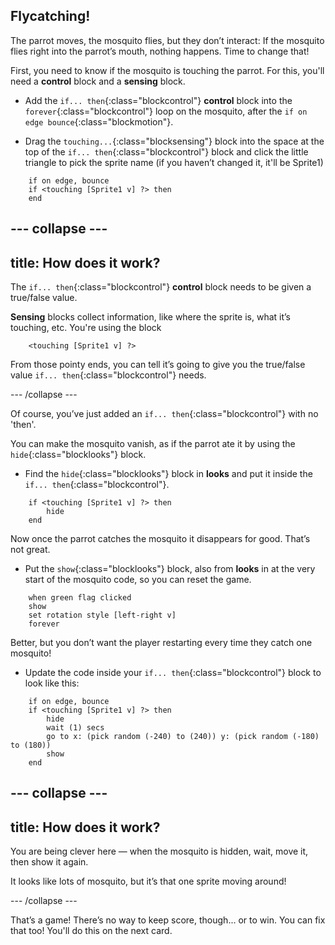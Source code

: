 ## Flycatching!

The parrot moves, the mosquito flies, but they don’t interact: If the mosquito flies right into the parrot’s mouth, nothing happens. Time to change that!

First, you need to know if the mosquito is touching the parrot. For this, you'll need a **control** block and a **sensing** block. 

+ Add the `if... then`{:class="blockcontrol"} **control** block into the `forever`{:class="blockcontrol"} loop on the mosquito, after the `if on edge bounce`{:class="blockmotion"}.

+ Drag the `touching...`{:class="blocksensing"} block into the space at the top of the `if... then`{:class="blockcontrol"} block and click the little triangle to pick the sprite name (if you haven’t changed it, it'll be Sprite1)

```blocks
    if on edge, bounce
    if <touching [Sprite1 v] ?> then
    end
```

--- collapse ---
---
title: How does it work?
---

The `if... then`{:class="blockcontrol"} **control** block needs to be given a true/false value. 

**Sensing** blocks collect information, like where the sprite is, what it’s touching, etc. You're using the block

```blocks
    <touching [Sprite1 v] ?>
```

From those pointy ends, you can tell it’s going to give you the true/false value `if... then`{:class="blockcontrol"} needs.

--- /collapse ---

Of course, you’ve just added an `if... then`{:class="blockcontrol"} with no 'then'. 

You can make the mosquito vanish, as if the parrot ate it by using the `hide`{:class="blocklooks"} block.

+ Find the `hide`{:class="blocklooks"} block in **looks** and put it inside the `if... then`{:class="blockcontrol"}. 

```blocks
    if <touching [Sprite1 v] ?> then
        hide
    end
```

Now once the parrot catches the mosquito it disappears for good. That’s not great. 

+ Put the `show`{:class="blocklooks"} block, also from **looks** in at the very start of the mosquito code, so you can reset the game. 

```blocks
    when green flag clicked
    show
    set rotation style [left-right v]
    forever
```

Better, but you don’t want the player restarting every time they catch one mosquito! 


+ Update the code inside your `if... then`{:class="blockcontrol"} block to look like this:

```blocks
    if on edge, bounce
    if <touching [Sprite1 v] ?> then
        hide
        wait (1) secs
        go to x: (pick random (-240) to (240)) y: (pick random (-180) to (180))
        show
    end
```

--- collapse ---
---
title: How does it work?
---

You are being clever here — when the mosquito is hidden, wait, move it, then show it again. 

It looks like lots of mosquito, but it’s that one sprite moving around! 

--- /collapse ---

That’s a game! There’s no way to keep score, though... or to win. You can fix that too! You'll do this on the next card.
